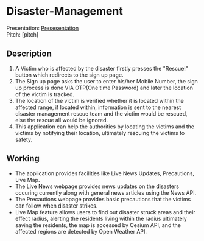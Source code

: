 # Disaster-Management
Presentation: [Presesentation]()<br />
Pitch: [pitch]
## Description
1. A Victim who is affected by the disaster firstly presses the "Rescue!" button which redirects to the sign up page.
2. The Sign up page asks the user to enter his/her Mobile Number, the sign up process is done VIA OTP(One time Password) and later the location of the victim is tracked.
3. The location of the victim is verified whether it is located within the affected range, if located within, information is sent to the nearest disaster management rescue team and the victim would be rescued, else the rescue all would be ignored.
4. This application can help the authorities by locating the victims and the victims by notifying their location, ultimately rescuing the victims to safety.
## Working
* The application provides facilities like Live News Updates, Precautions, Live Map.
* The Live News webpage provides news updates on the disasters occuring currently along with general news articles using the News API.
* The Precautions webpage provides basic precautions that the victims can follow when disaster strikes.
* Live Map feature allows users to find out disaster struck areas and their effect radius, alerting the residents living within the radius ultimately saving the residents, the map is accessed by Cesium API, and the affected regions are detected by Open Weather API.
